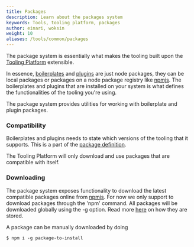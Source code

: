 ```yaml
---
title: Packages
description: Learn about the packages system
keywords: Tools, tooling platform, packages
author: einari, woksin
weight: 10
aliases: /tools/common/packages
---
```


The package system is essentially what makes the tooling built upon the [Tooling Platform](..) extensible.

In essence, [boilerplates](../boilerplates) and [plugins](../plugins) are just node packages, they can be local packages or packages on a node package registry like [npmjs](https://www.npmjs.com). The boilerplates and plugins that are installed on your system is what defines the functionalities of the tooling you're using.

The package system provides utilities for working with boilerplate and plugin packages.

### Compatibility
Boilerplates and plugins needs to state which versions of the tooling that it supports. This is a part of the [package definition](./package). 

The Tooling Platform will only download and use packages that are compatible with itself.

### Downloading
The package system exposes functionality to download the latest compatible packages online from [npmjs](https://www.npmjs.com). For now we only support to download packages through the 'npm' command. All packages will be downloaded globally using the -g option. Read more [here](./package_directory) on how they are stored.

A package can be manually downloaded by doing
```shell
$ npm i -g package-to-install
```